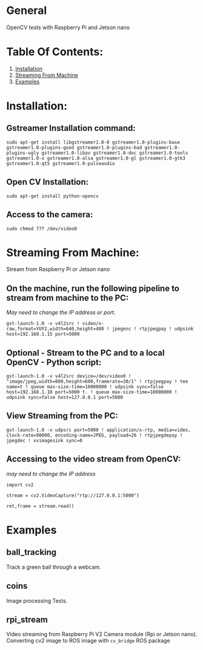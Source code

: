 # General
OpenCV tests with Raspberry Pi and Jetson nano

# Table Of Contents:

1. [Installation](#installation)
2. [Streaming From Machine](#streaming-from-machine)
3. [Examples](#examples)


# Installation:
## Gstreamer Installation command:

`sudo apt-get install libgstreamer1.0-0 gstreamer1.0-plugins-base gstreamer1.0-plugins-good gstreamer1.0-plugins-bad gstreamer1.0-plugins-ugly gstreamer1.0-libav gstreamer1.0-doc gstreamer1.0-tools gstreamer1.0-x gstreamer1.0-alsa gstreamer1.0-gl gstreamer1.0-gtk3 gstreamer1.0-qt5 gstreamer1.0-pulseaudio`

## Open CV Installation:

`sudo apt-get install python-opencv`

## Access to the camera:

`sudo chmod 777 /dev/video0`

# Streaming From Machine:

Stream from Raspberry Pi or Jetson nano

## On the machine, run the following pipeline to stream from machine to the PC:

*May need to change the IP address or port.*

`gst-launch-1.0 -v v4l2src ! video/x-raw,format=YUY2,width=640,height=480 ! jpegenc ! rtpjpegpay ! udpsink host=192.168.1.15 port=5000`

## **Optional** - Stream to the PC and to a local OpenCV - Python script:

`gst-launch-1.0 -v v4l2src device=/dev/video0 ! "image/jpeg,width=800,height=600,framerate=30/1" ! rtpjpegpay ! tee name=t ! queue max-size-time=10000000 ! udpsink sync=false host=192.168.1.10 port=5000 t. ! queue max-size-time=10000000 ! udpsink sync=false host=127.0.0.1 port=5000`

## View Streaming from the PC:

`gst-launch-1.0 -v udpsrc port=5000 ! application/x-rtp, media=video, clock-rate=90000, encoding-name=JPEG, payload=26 ! rtpjpegdepay ! jpegdec ! xvimagesink sync=0`

## Accessing to the video stream from OpenCV:
*may need to change the IP address*

`import cv2`

`stream = cv2.VideoCapture("rtp://127.0.0.1:5000")`

`ret,frame = stream.read()`

# Examples

## ball_tracking

Track a green ball through a webcam.

## coins

Image processing Tests.

## rpi_stream

Video streaming from Raspberry Pi V2 Camera module (Rpi or Jetson nano). Converting cv2 image to ROS image with `cv_bridge` ROS package






